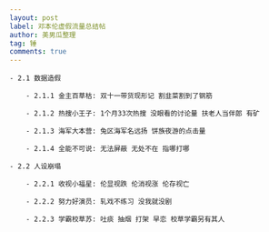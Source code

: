 ```yaml
---
layout: post
label: 邓本伦虚假流量总结帖
author: 美男瓜整理
tag: 锤
comments: true
---
```


    - 2.1 数据造假
        
        - 2.1.1 金主百草枯: 双十一带货现形记 割韭菜割到了钢筋
        
        - 2.1.2 热搜小王子: 1个月33次热搜 没眼看的讨论量 扶老人当伴郎 有矿
        
        - 2.1.3 海军大本营: 兔区海军名远扬 饼族夜游的点击量
        
        - 2.1.4 全能不可说: 无法屏蔽 无处不在 指哪打哪

    - 2.2 人设崩塌
    
        - 2.2.1 收视小福星: 伦显视跌 伦消视涨 伦存视亡
        
        - 2.2.2 努力好演员: 轧戏不练习 没我就没剧
        
        - 2.2.3 学霸校草苏: 吐痰 抽烟 打架 早恋 校草学霸另有其人
